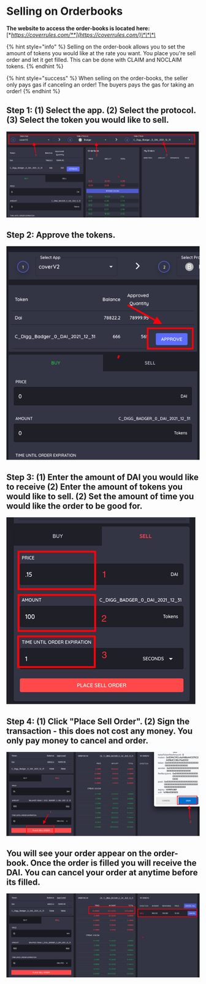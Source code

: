 # Selling on Orderbooks

**The website to access the order-books is located here:** [**https://coverrules.com/**](https://coverrules.com/)\*\*\*\*

{% hint style="info" %}
Selling on the order-book allows you to set the amount of  tokens you would like at the rate you want. You place you're sell order and let it get filled. This can be done with CLAIM and NOCLAIM tokens. 
{% endhint %}

{% hint style="success" %}
When selling on the order-books, the seller only pays gas if canceling an order! The buyers pays the gas for taking an order!
{% endhint %}

##  Step 1: \(1\) Select the app. \(2\) Select the protocol. \(3\) Select the token you would like to sell. 

![](../../.gitbook/assets/screen-shot-2021-04-30-at-11.19.59-pm.png)

## Step 2: Approve the tokens. 

![](../../.gitbook/assets/screen-shot-2021-04-30-at-11.26.36-pm.png)

## Step 3: \(1\) Enter the amount of DAI you would like to receive \(2\) Enter the amount of tokens you would like to sell. \(2\) Set the amount of time you would like the order to be good for. 

![](../../.gitbook/assets/screen-shot-2021-04-30-at-11.33.02-pm.png)

## Step 4: \(1\) Click "Place Sell Order". \(2\) Sign the transaction - this does not cost any money. You only pay money to cancel and order.

![](../../.gitbook/assets/screen-shot-2021-04-30-at-11.39.56-pm.png)



## You will see your order appear on the order-book. Once the order is filled you will receive the DAI. You can cancel your order at anytime before its filled. 

![](../../.gitbook/assets/screen-shot-2021-04-30-at-11.42.19-pm.png)





